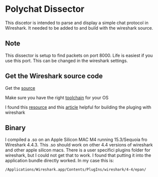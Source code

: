 # Polychat Dissector
This discetor is intended to parse and display a simple chat protocol in Wireshark.  It needed to be added to and build with the wireshark source.

## Note

This dissector is setup to find packets on port 8000. Life is easiest if you use this port. This can be changed in the wireshark settings.

## Get the Wireshark source code

Get the [source](https://gitlab.com/wireshark/wireshark)

Make sure you have the right [toolchain](https://www.wireshark.org/docs/wsdg_html_chunked/ChapterTools.html) for your OS

I found this [resource](https://www.wireshark.org/docs/wsdg_html_chunked/ChSrcBuildFirstTime.html) and this [article](https://blog.fjh1997.top/2019/03/29/show-you-how-to-compile-the-c-language-plugin-for-wireshark-3.1-step-by-step-(windows-platform-2019-3-20)/) helpful for building the pluging with wireshark

## Binary

I compiled a .so on an Apple Silicon MAC M4 running 15.3/Sequoia fro Wireshark 4.4.3.  This .so should work on other 4.4 versions of wireshark and other apple silicon macs. There is a user specifici plugins folder for wireshark, but I could not get that to work.  I found that putting it into the application bundle directly worked.  In my case this is:

```
/Applications/Wireshark.app/Contents/PlugIns/wireshark/4-4/epan/
```
